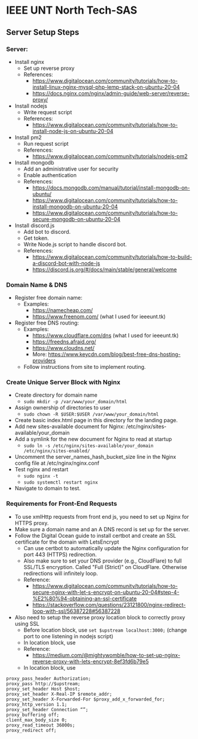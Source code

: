 # IEEE UNT North Tech-SAS
## Server Setup Steps
### Server:
* Install nginx
	* Set up reverse proxy
	* References:
		* https://www.digitalocean.com/community/tutorials/how-to-install-linux-nginx-mysql-php-lemp-stack-on-ubuntu-20-04
		* https://docs.nginx.com/nginx/admin-guide/web-server/reverse-proxy/
* Install nodejs
	* Write request script
	* References:
		* https://www.digitalocean.com/community/tutorials/how-to-install-node-js-on-ubuntu-20-04
* Install pm2
	* Run request script
	* References: 
		* https://www.digitalocean.com/community/tutorials/nodejs-pm2
* Install mongodb
	* Add an administrative user for security
	* Enable authentication
	* References:
		* https://docs.mongodb.com/manual/tutorial/install-mongodb-on-ubuntu/
		* https://www.digitalocean.com/community/tutorials/how-to-install-mongodb-on-ubuntu-20-04
		* https://www.digitalocean.com/community/tutorials/how-to-secure-mongodb-on-ubuntu-20-04
* Install discord.js
	* Add bot to discord.
	* Get token.
	* Write Node.js script to handle discord bot.
	* References:
		* https://www.digitalocean.com/community/tutorials/how-to-build-a-discord-bot-with-node-js
		* https://discord.js.org/#/docs/main/stable/general/welcome

### Domain Name & DNS
* Register free domain name:
	* Examples: 
		* https://namecheap.com/
		* https://www.freenom.com/ (what I used for ieeeunt.tk)
* Register free DNS routing:
	* Examples:
		* https://www.cloudflare.com/dns (what I used for ieeeunt.tk)
		* https://freedns.afraid.org/
		* https://www.cloudns.net/
		* More: https://www.keycdn.com/blog/best-free-dns-hosting-providers
	* Follow instructions from site to implement routing.

### Create Unique Server Block with Nginx
* Create directory for domain name
	* `sudo mkdir -p /var/www/your_domain/html`
* Assign ownership of directories to user
	* `sudo chown -R $USER:$USER /var/www/your_domain/html`
* Create basic index.html page in this directory for the landing page.
* Add new sites-available document for Nginx: /etc/nginx/sites-available/your_domain
* Add a symlink for the new document for Nginx to read at startup
	* `sudo ln -s /etc/nginx/sites-available/your_domain /etc/nginx/sites-enabled/`
* Uncomment the server_names_hash_bucket_size line in the Nginx config file at /etc/nginx/nginx.conf
* Test nginx and restart
	* `sudo nginx -t`
	* `sudo systemctl restart nginx`
* Navigate to domain to test.

### Requirements for Front-End Requests
* To use xmlHttp requests from front end js, you need to set up Nginx for HTTPS proxy.
* Make sure a domain name and an A DNS record is set up for the server.
* Follow the Digital Ocean guide to install certbot and create an SSL certificate for the domain with LetsEncrypt
	* Can use certbot to automatically update the Nginx configuration for port 443 (HTTPS) redirection.
	* Also make sure to set your DNS provider (e.g., CloudFlare) to full SSL/TLS encryption. Called "Full (Strict)" on CloudFlare. Otherwise redirections will infinitely loop.
	* Reference: 
		* https://www.digitalocean.com/community/tutorials/how-to-secure-nginx-with-let-s-encrypt-on-ubuntu-20-04#step-4-%E2%80%94-obtaining-an-ssl-certificate
		* https://stackoverflow.com/questions/23121800/nginx-redirect-loop-with-ssl/56387228#56387228
* Also need to setup the reverse proxy location block to correctly proxy using SSL
	* Before location block, use `set $upstream localhost:3000;` (change port to one listening in nodejs script)
	* In location block, use
	* Reference:
		* https://medium.com/@mightywomble/how-to-set-up-nginx-reverse-proxy-with-lets-encrypt-8ef3fd6b79e5
	* In location block, use

```
proxy_pass_header Authorization;
proxy_pass http://$upstream;
proxy_set_header Host $host;
proxy_set_header X-Real-IP $remote_addr;
proxy_set_header X-Forwarded-For $proxy_add_x_forwarded_for;
proxy_http_version 1.1;
proxy_set_header Connection “”;
proxy_buffering off;
client_max_body_size 0;
proxy_read_timeout 36000s;
proxy_redirect off;
```

